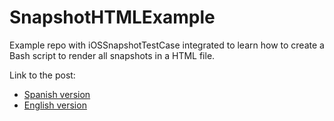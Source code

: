 # SnapshotHTMLExample

Example repo with iOSSnapshotTestCase integrated to learn how to create a Bash script to render all snapshots in a HTML file.

Link to the post:
- [Spanish version](https://medium.com/@federicojordn/bash-script-to-show-all-snapshots-in-a-html-file-iossnapshottestcase-bash-html-css-2b2fb40934fb)
- [English version](https://medium.com/@federicojordn/bash-script-to-show-all-snapshots-in-a-html-file-iossnapshottestcase-bash-html-css-2b2fb40934fb)
